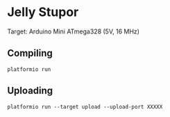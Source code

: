 # Jelly Stupor

Target: Arduino Mini ATmega328 (5V, 16 MHz)

## Compiling

```shell
platformio run
```

## Uploading

```shell
platformio run --target upload --upload-port XXXXX
```